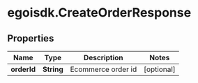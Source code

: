 # egoisdk.CreateOrderResponse

## Properties

Name | Type | Description | Notes
------------ | ------------- | ------------- | -------------
**orderId** | **String** | Ecommerce order id | [optional] 


